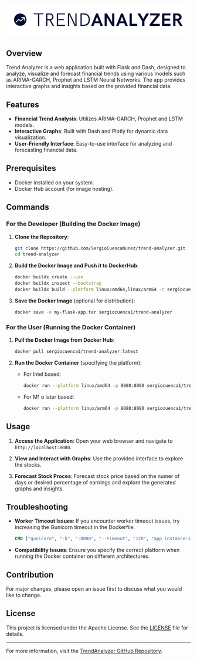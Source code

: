 <p align="center">
  <img src="assets/logo-dark.png" alt="Logo" width="500">
</p>

## Overview

Trend Analyzer is a web application built with Flask and Dash, designed to analyze, visualize and forecast financial trends using various models such as ARIMA-GARCH, Prophet and LSTM Neural Networks. The app provides interactive graphs and insights based on the provided financial data.

## Features

- **Financial Trend Analysis**: Utilizes ARIMA-GARCH, Prophet and LSTM models.
- **Interactive Graphs**: Built with Dash and Plotly for dynamic data visualization.
- **User-Friendly Interface**: Easy-to-use interface for analyzing and forecasting financial data.

## Prerequisites

- Docker installed on your system.
- Docker Hub account (for image hosting).

## Commands

### For the Developer (Building the Docker Image)

1. **Clone the Repository**:
   ```sh
   git clone https://github.com/SergioCuencaNunez/trend-analyzer.git
   cd trend-analyzer
   ```

2. **Build the Docker Image and Push it to DockerHub**:
   ```sh
   docker buildx create --use
   docker buildx inspect --bootstrap
   docker buildx build --platform linux/amd64,linux/arm64 -t sergiocuenca1/trend-analyzer --push .
   ```

3. **Save the Docker Image** (optional for distribution):
   ```sh
   docker save -o my-flask-app.tar sergiocuenca1/trend-analyzer
   ```

### For the User (Running the Docker Container)

1. **Pull the Docker Image from Docker Hub**:
   ```sh
   docker pull sergiocuenca1/trend-analyzer:latest
   ```

2. **Run the Docker Container** (specifying the platform):
   * For Intel based:  
      ```sh
      docker run --platform linux/amd64 -p 8080:8080 sergiocuenca1/trend-analyzer:latest
      ```
   * For M1 o later based: 
      ```sh
      docker run --platform linux/arm64 -p 8080:8080 sergiocuenca1/trend-analyzer:latest
      ```

## Usage

1. **Access the Application**:
   Open your web browser and navigate to `http://localhost:8080`.

2. **View and Interact with Graphs**:
   Use the provided interface to explore the stocks.

3. **Forecast Stock Proces**:
   Forecast stock price based on the numer of days or desired percentage of earnings and explore the generated graphs and insights.

## Troubleshooting

- **Worker Timeout Issues**:
  If you encounter worker timeout issues, try increasing the Gunicorn timeout in the Dockerfile.

  ```Dockerfile
  CMD ["gunicorn", "-b", ":8080", "--timeout", "120", "app_instance:server"]
  ```

- **Compatibility Issues**:
  Ensure you specify the correct platform when running the Docker container on different architectures.

## Contribution

For major changes, please open an issue first to discuss what you would like to change.

## License

This project is licensed under the Apache License. See the [LICENSE](LICENSE) file for details.

---

For more information, visit the [TrendAnalyzer GitHub Repository](https://github.com/SergioCuencaNunez/trend-analyzer).

<!-- For more information, visit the [TrendAnalyzer Web](https://trendanalyzer.com). -->
